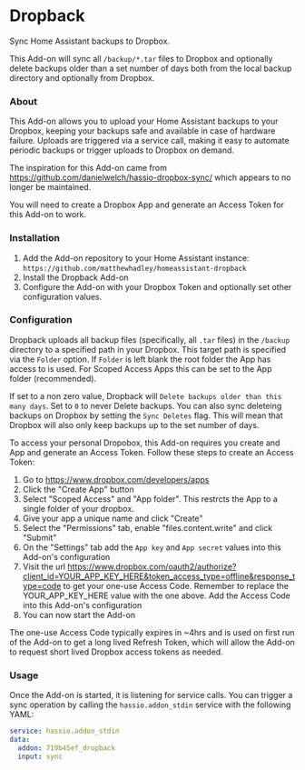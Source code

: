 # Dropback

Sync Home Assistant backups to Dropbox.

This Add-on will sync all `/backup/*.tar` files to Dropbox and optionally delete backups older than a set number of days both from the local backup directory and optionally from Dropbox.

### About

This Add-on allows you to upload your Home Assistant backups to your Dropbox, keeping your backups safe and available in case of hardware failure. Uploads are triggered via a service call, making it easy to automate periodic backups or trigger uploads to Dropbox on demand.

The inspiration for this Add-on came from https://github.com/danielwelch/hassio-dropbox-sync/ which appears to no longer be maintained.

You will need to create a Dropbox App and generate an Access Token for this Add-on to work.

### Installation

1. Add the Add-on repository to your Home Assistant instance: `https://github.com/matthewhadley/homeassistant-dropback`
2. Install the Dropback Add-on
3. Configure the Add-on with your Dropbox Token and optionally set other configuration values.

### Configuration

Dropback uploads all backup files (specifically, all `.tar` files) in the `/backup` directory to a specified path in your Dropbox. This target path is specified via the `Folder` option. If `Folder` is left blank the root folder the App has access to is used. For Scoped Access Apps this can be set to the App folder (recommended).

If set to a non zero value, Dropback will `Delete backups older than this many days`. Set to `0` to never Delete backups. You can also sync deleteing backups on Dropbox by setting the `Sync Deletes` flag. This will mean that Dropbox will also only keep backups up to the set number of days.

To access your personal Dropobox, this Add-on requires you create and App and generate an Access Token. Follow these steps to create an Access Token:

1. Go to https://www.dropbox.com/developers/apps
2. Click the "Create App" button
3. Select "Scoped Access" and "App folder". This restrcts the App to a single folder of your dropbox.
4. Give your app a unique name and click "Create"
5. Select the "Permissions" tab, enable "files.content.write" and click "Submit"
6. On the "Settings" tab add the `App key` and `App secret` values into this Add-on's configuration
7. Visit the url https://www.dropbox.com/oauth2/authorize?client_id=YOUR_APP_KEY_HERE&token_access_type=offline&response_type=code to get your one-use Access Code. Remember to replace the YOUR_APP_KEY_HERE value with the one above. Add the Access Code into this Add-on's configuration
8. You can now start the Add-on

The one-use Access Code typically expires in ~4hrs and is used on first run of the Add-on to get a long lived Refresh Token, which will allow the Add-on to request short lived Dropbox access tokens as needed.

### Usage

Once the Add-on is started, it is listening for service calls. You can trigger a sync operation by calling the `hassio.addon_stdin` service with the following YAML:

```yaml
service: hassio.addon_stdin
data:
  addon: 719b45ef_dropback
  input: sync
```
